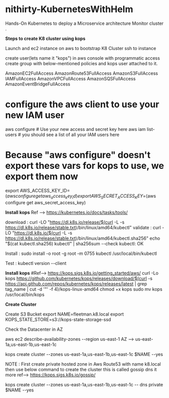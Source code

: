 # nithirty-KubernetesWithHelm
Hands-On  Kubernetes to deploy a Microservice architecture  Monitor cluster .



**Steps to create K8 cluster using kops**

Launch and ec2 instance on aws to bootstrap K8 Cluster
ssh to instance




create user(lets name it "kops") in aws console with programmatic access
create group with below-mentioned policies and kops user attached to it.

AmazonEC2FullAccess
AmazonRoute53FullAccess
AmazonS3FullAccess
IAMFullAccess
AmazonVPCFullAccess
AmazonSQSFullAccess
AmazonEventBridgeFullAccess

# configure the aws client to use your new IAM user
aws configure           # Use your new access and secret key here
aws iam list-users      # you should see a list of all your IAM users here

# Because "aws configure" doesn't export these vars for kops to use, we export them now
export AWS_ACCESS_KEY_ID=$(aws configure get aws_access_key_id)
export AWS_SECRET_ACCESS_KEY=$(aws configure get aws_secret_access_key)


**Install kops** 
Ref --> https://kubernetes.io/docs/tasks/tools/ 

download :
curl -LO "https://dl.k8s.io/release/$(curl -L -s https://dl.k8s.io/release/stable.txt)/bin/linux/amd64/kubectl"
validate :
curl -LO "https://dl.k8s.io/$(curl -L -s https://dl.k8s.io/release/stable.txt)/bin/linux/amd64/kubectl.sha256"
echo "$(cat kubectl.sha256)  kubectl" | sha256sum --check
kubectl: OK

Install :
sudo install -o root -g root -m 0755 kubectl /usr/local/bin/kubectl

Test :
kubectl version --client

**Install kops** 
#Ref--> https://kops.sigs.k8s.io/getting_started/aws/
curl -Lo kops https://github.com/kubernetes/kops/releases/download/$(curl -s https://api.github.com/repos/kubernetes/kops/releases/latest | grep tag_name | cut -d '"' -f 4)/kops-linux-amd64
chmod +x kops
sudo mv kops /usr/local/bin/kops


**Create Cluster**

Create S3 Bucket
export NAME=fleetman.k8.local
export KOPS_STATE_STORE=s3://kops-state-storage-ssd


Check the Datacenter in AZ 

aws ec2 describe-availability-zones --region us-east-1
AZ --> us-east-1a,us-east-1b,us-east-1c

kops create cluster --zones us-east-1a,us-east-1b,us-east-1c $NAME --yes

NOTE : First create private hosted zone in Aws Route53  with name k8.local then use below command to create the cluster
this is called gossip dns it more ref--> https://kops.sigs.k8s.io/gossip/ 


kops create cluster --zones us-east-1a,us-east-1b,us-east-1c -- dns private $NAME --yes







